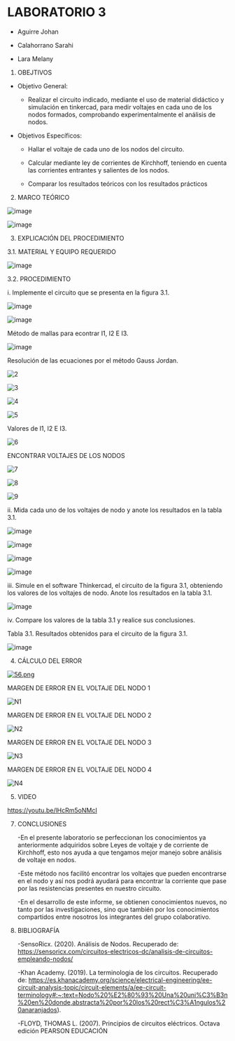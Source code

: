 # LABORATORIO 3

- Aguirre Johan

- Calahorrano Sarahi

- Lara Melany

1. OBEJTIVOS

  * Objetivo General:
    
    - Realizar el circuito indicado, mediante el uso de material didáctico y simulación en tinkercad, para medir voltajes en cada uno de los nodos formados, comprobando experimentalmente el análisis de nodos.
    
  * Objetivos Específicos:

    - Hallar el voltaje de cada uno de los nodos del circuito. 

    - Calcular mediante ley de corrientes de Kirchhoff, teniendo en cuenta las corrientes entrantes y salientes de los nodos. 

    - Comparar los resultados teóricos con los resultados prácticos 
    
2. MARCO TEÓRICO

  ![image](https://user-images.githubusercontent.com/116812841/206633975-12cbdc21-5591-4efe-afc3-e3ff147f4eb2.png)
  
  ![image](https://user-images.githubusercontent.com/116812841/206634034-1f05152d-2822-4d86-8676-afdb20e02052.png)

   
3.	EXPLICACIÓN DEL PROCEDIMIENTO

   3.1.  MATERIAL Y EQUIPO REQUERIDO

![image](https://user-images.githubusercontent.com/116812841/206634092-7b261161-dffe-47a8-98be-3b50fe2614e9.png)


   3.2. PROCEDIMIENTO
   
   i.	Implemente el circuito que se presenta en la figura 3.1.
   
   ![image](https://user-images.githubusercontent.com/116812841/206634227-7c1bb9ce-3516-44a1-959d-67b34a297a5e.png)
   
   ![image](https://user-images.githubusercontent.com/116812841/206635587-a186fde1-cc9f-4e8c-95d8-605b13f72e02.png)
   
   Método de mallas para econtrar I1, I2 E I3.

   ![image](https://user-images.githubusercontent.com/116812841/206635939-47080d2f-af4f-4f4e-8c69-7c5b2296972b.png)
    
   Resolución de las ecuaciones por el método Gauss Jordan.
   
   ![2](https://user-images.githubusercontent.com/116812841/206636200-581db42b-82f5-47c5-ba5d-bd2d8de0e304.png)
   
   ![3](https://user-images.githubusercontent.com/116812841/206636240-60659cdb-2686-4b0c-a453-f121ddaf1b3a.png)
   
   ![4](https://user-images.githubusercontent.com/116812841/206636255-2f4b1801-3a1f-4878-acac-437635864acf.png)
   
   ![5](https://user-images.githubusercontent.com/116812841/206636301-e5a90755-2020-40c7-8489-3cc0292c29cd.png)
   
   Valores de I1, I2 E I3.
   
   ![6](https://user-images.githubusercontent.com/116812841/206636316-0c1c0492-8cd1-4d08-a298-98cd87037958.png)
   
   ENCONTRAR VOLTAJES DE LOS NODOS
   
   ![7](https://user-images.githubusercontent.com/116812841/206636845-1c779a0d-7d06-438b-b7b5-4306d7512ccc.png)

![8](https://user-images.githubusercontent.com/116812841/206636860-a9de88dc-7015-424d-9308-bb4f93a180e4.png)

![9](https://user-images.githubusercontent.com/116812841/206636876-16d6d64d-86a6-4072-a943-bffef303501c.png)


   ii.	Mida cada uno de los voltajes de nodo y anote los resultados en la tabla 3.1.
   
   ![image](https://user-images.githubusercontent.com/116812841/206635093-32470260-bcba-426f-86a3-98103d5ef6c5.png)
   
   ![image](https://user-images.githubusercontent.com/116812841/206635134-7a17ee0a-260b-4597-b622-0423d5ad3334.png)
   
   ![image](https://user-images.githubusercontent.com/116812841/206635154-0486b240-1cb4-424a-9ceb-e0230b54ee1c.png)
   
   ![image](https://user-images.githubusercontent.com/116812841/206635183-a10f7c76-574e-43c6-907c-ca6bd1cd1200.png)


   iii.	Simule en el software Thinkercad, el circuito de la figura 3.1, obteniendo los valores de los voltajes de nodo. Anote los resultados en la tabla 3.1. 
   
  ![image](https://user-images.githubusercontent.com/116812841/206635353-f6090fd6-30d9-4e0b-9a37-78416f93d85e.png)

   
   iv.	Compare los valores de la tabla 3.1 y realice sus conclusiones.
   
  Tabla 3.1. Resultados obtenidos para el circuito de la figura 3.1. 
   
   ![image](https://user-images.githubusercontent.com/116812841/206637615-6c082791-07b1-4be3-ac48-603b1cd96b7f.png)

   
4.	CÁLCULO DEL ERROR

[![56.png](https://i.postimg.cc/tCMnrcJk/56.png)](https://postimg.cc/crfJCXQt)

MARGEN DE ERROR EN EL VOLTAJE DEL NODO 1

  ![N1](https://user-images.githubusercontent.com/116812841/206638033-a32a9b87-59de-453e-bc54-e45f690e8239.png)
  
MARGEN DE ERROR EN EL VOLTAJE DEL NODO 2

  ![N2](https://user-images.githubusercontent.com/116812841/206638049-4d78a535-c199-48b7-a5ee-f36bc6edd977.png)

MARGEN DE ERROR EN EL VOLTAJE DEL NODO 3

  ![N3](https://user-images.githubusercontent.com/116812841/206638062-03144975-b972-4144-b936-b40c04056d8a.png)

MARGEN DE ERROR EN EL VOLTAJE DEL NODO 4

  ![N4](https://user-images.githubusercontent.com/116812841/206638081-6ad246ce-d0ba-4e40-bb62-19af9ef5b61c.png)


5.	VIDEO

   https://youtu.be/lHcRm5oNMcI
 
7.	CONCLUSIONES

    -En el presente laboratorio se perfeccionan los conocimientos ya anteriormente adquiridos sobre Leyes de voltaje y de corriente de Kirchhoff, esto nos ayuda a que tengamos mejor manejo sobre análisis de voltaje en nodos. 
    
    -Este método nos facilitó encontrar los voltajes que pueden encontrarse en el nodo y así nos podrá ayudará para encontrar la corriente que pase por las resistencias presentes en nuestro circuito. 
    
    -En el desarrollo de este informe, se obtienen conocimientos nuevos, no tanto por las investigaciones, sino que también por los conocimientos compartidos entre nosotros los integrantes del grupo colaborativo. 
   
 7.	BIBLIOGRAFÍA

    -SensoRicx. (2020). Análisis de Nodos. Recuperado de: https://sensoricx.com/circuitos-electricos-dc/analisis-de-circuitos-empleando-nodos/  

    -Khan Academy. (2019). La terminologia de los circuitos. Recuperado de: https://es.khanacademy.org/science/electrical-engineering/ee-circuit-analysis-topic/circuit-elements/a/ee-circuit-terminology#:~:text=Nodo%20%E2%80%93%20Una%20uni%C3%B3n%20en%20donde,abstracta%20por%20los%20rect%C3%A1ngulos%20anaranjados).  

    -FLOYD, THOMAS L. (2007). Principios de circuitos eléctricos. Octava edición PEARSON EDUCACIÓN
